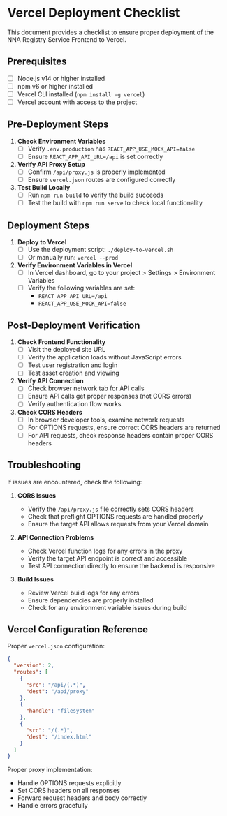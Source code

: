 # Vercel Deployment Checklist

This document provides a checklist to ensure proper deployment of the NNA Registry Service Frontend to Vercel.

## Prerequisites

- [ ] Node.js v14 or higher installed
- [ ] npm v6 or higher installed
- [ ] Vercel CLI installed (`npm install -g vercel`)
- [ ] Vercel account with access to the project

## Pre-Deployment Steps

1. **Check Environment Variables**
   - [ ] Verify `.env.production` has `REACT_APP_USE_MOCK_API=false`
   - [ ] Ensure `REACT_APP_API_URL=/api` is set correctly

2. **Verify API Proxy Setup**
   - [ ] Confirm `/api/proxy.js` is properly implemented
   - [ ] Ensure `vercel.json` routes are configured correctly

3. **Test Build Locally**
   - [ ] Run `npm run build` to verify the build succeeds
   - [ ] Test the build with `npm run serve` to check local functionality

## Deployment Steps

1. **Deploy to Vercel**
   - [ ] Use the deployment script: `./deploy-to-vercel.sh`
   - [ ] Or manually run: `vercel --prod`

2. **Verify Environment Variables in Vercel**
   - [ ] In Vercel dashboard, go to your project > Settings > Environment Variables
   - [ ] Verify the following variables are set:
     - `REACT_APP_API_URL=/api`
     - `REACT_APP_USE_MOCK_API=false`

## Post-Deployment Verification

1. **Check Frontend Functionality**
   - [ ] Visit the deployed site URL
   - [ ] Verify the application loads without JavaScript errors
   - [ ] Test user registration and login
   - [ ] Test asset creation and viewing

2. **Verify API Connection**
   - [ ] Check browser network tab for API calls
   - [ ] Ensure API calls get proper responses (not CORS errors)
   - [ ] Verify authentication flow works

3. **Check CORS Headers**
   - [ ] In browser developer tools, examine network requests
   - [ ] For OPTIONS requests, ensure correct CORS headers are returned
   - [ ] For API requests, check response headers contain proper CORS headers

## Troubleshooting

If issues are encountered, check the following:

1. **CORS Issues**
   - Verify the `/api/proxy.js` file correctly sets CORS headers
   - Check that preflight OPTIONS requests are handled properly
   - Ensure the target API allows requests from your Vercel domain

2. **API Connection Problems**
   - Check Vercel function logs for any errors in the proxy
   - Verify the target API endpoint is correct and accessible
   - Test API connection directly to ensure the backend is responsive

3. **Build Issues**
   - Review Vercel build logs for any errors
   - Ensure dependencies are properly installed
   - Check for any environment variable issues during build

## Vercel Configuration Reference

Proper `vercel.json` configuration:

```json
{
  "version": 2,
  "routes": [
    {
      "src": "/api/(.*)",
      "dest": "/api/proxy"
    },
    {
      "handle": "filesystem"
    },
    {
      "src": "/(.*)",
      "dest": "/index.html"
    }
  ]
}
```

Proper proxy implementation:
- Handle OPTIONS requests explicitly
- Set CORS headers on all responses
- Forward request headers and body correctly
- Handle errors gracefully